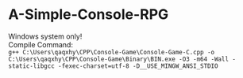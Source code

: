 # A-Simple-Console-RPG
Windows system only!  
Compile Command:  
`g++ C:\Users\qaqxhy\CPP\Console-Game\Console-Game-C.cpp -o C:\Users\qaqxhy\CPP\Console-Game\Binary\BIN.exe -O3 -m64 -Wall -static-libgcc -fexec-charset=utf-8 -D__USE_MINGW_ANSI_STDIO`  
